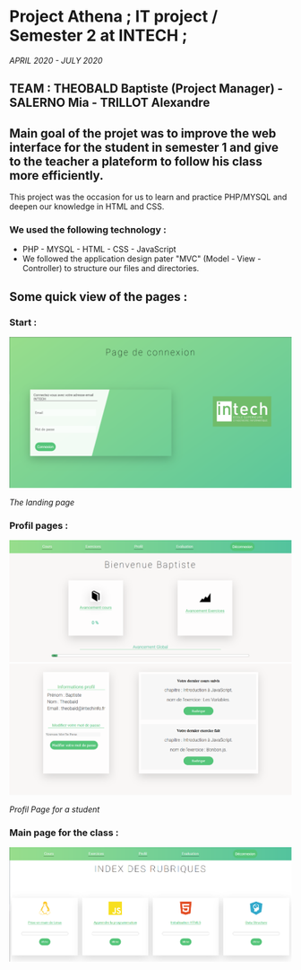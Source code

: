 # Project Athena ; IT project / Semester 2 at INTECH ;
_APRIL 2020 - JULY 2020_

## TEAM : THEOBALD Baptiste (Project Manager) - SALERNO Mia - TRILLOT Alexandre

## Main goal of the projet was to improve the web interface for the student in semester 1 and give to the teacher a plateform to follow his class more efficiently.

This project was the occasion for us to learn and practice PHP/MYSQL and deepen our knowledge in HTML and CSS.

### We used the following technology : 

- PHP - MYSQL - HTML - CSS - JavaScript
- We followed the application design pater "MVC" (Model - View - Controller) to structure our files and directories.

## Some quick view of the pages : 

### Start : 
![main](Main\Public\img\main.png)

_The landing page_

### Profil pages : 

![main](Main\Public\img\profil.png)
![main](Main\Public\img\profil2.png)

_Profil Page for a student_

### Main page for the class : 

![main](Main\Public\img\main_cours.png)